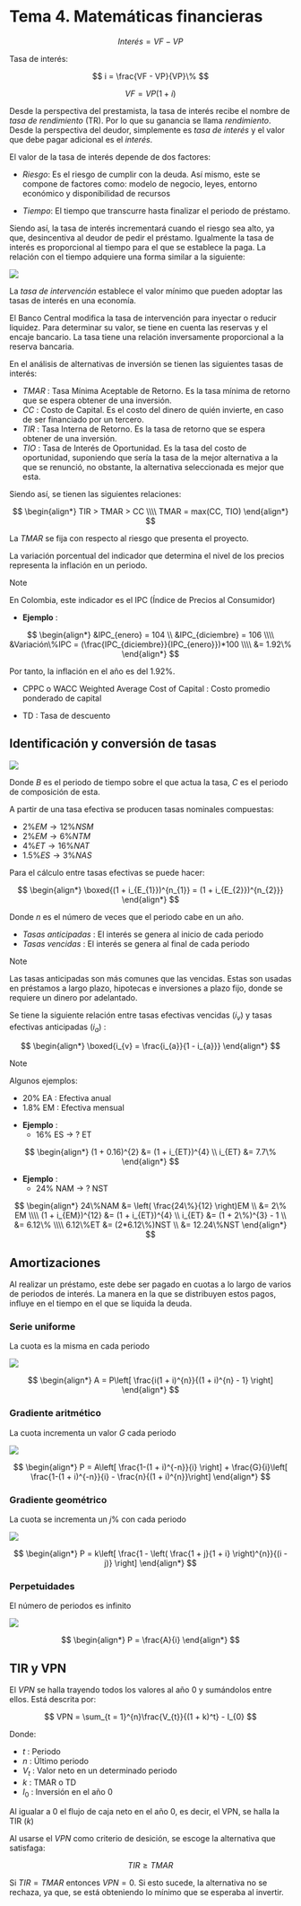 # Tema 4. Matemáticas financieras

$$
	Interés = VF - VP
$$

Tasa de interés:

$$
	i = \frac{VF - VP}{VP}\%
$$


$$
	VF = VP(1 + i)
$$


Desde la perspectiva del prestamista, la tasa de interés recibe el nombre de _tasa de rendimiento_ (TR). Por lo que su ganancia se llama _rendimiento_.
Desde la perspectiva del deudor, simplemente es _tasa de interés_ y el valor que debe pagar adicional es el _interés_.

El valor de la tasa de interés depende de dos factores:
- _Riesgo_: Es el riesgo de cumplir con la deuda.
Así mismo, este se compone de factores como: modelo de negocio, leyes, entorno económico y disponibilidad de recursos

- _Tiempo_: El tiempo que transcurre hasta finalizar el periodo de préstamo.


Siendo así, la tasa de interés incrementará cuando el riesgo sea alto, ya que, desincentiva al deudor de pedir el préstamo. Igualmente la tasa de interés es proporcional al tiempo para el que se establece la paga. La relación con el tiempo adquiere una forma similar a la siguiente:

![](attachments/Pasted%20image%2020230224174754.png)

La _tasa de intervención_ establece el valor mínimo que pueden adoptar las tasas de interés en una economía.

El Banco Central modifica la tasa de intervención para inyectar o reducir liquidez.
Para determinar su valor, se tiene en cuenta las reservas y el encaje bancario.
La tasa tiene una relación inversamente proporcional a la reserva bancaria.


En el análisis de alternativas de inversión se tienen las siguientes tasas de interés:

- _TMAR_ : Tasa Mínima Aceptable de Retorno. Es la tasa mínima de retorno que se espera obtener de una inversión.
- _CC_ : Costo de Capital. Es el costo del dinero de quién invierte, en caso de ser financiado por un tercero.
- _TIR_ : Tasa Interna de Retorno. Es la tasa de retorno que se espera obtener de una inversión.
- _TIO_ : Tasa de Interés de Oportunidad. Es la tasa del costo de oportunidad, suponiendo que sería la tasa de la mejor alternativa a la que se renunció, no obstante, la alternativa seleccionada es mejor que esta.

Siendo así, se tienen las siguientes relaciones:

$$
\begin{align*}
	TIR > TMAR > CC \\\\
	TMAR = max(CC, TIO)
\end{align*}
$$

La $TMAR$ se fija con respecto al riesgo que presenta el proyecto.


La variación porcentual del indicador que determina el nivel de los precios representa la inflación en un periodo.

>[!Note]
>En Colombia, este indicador es el IPC (Índice de Precios al Consumidor)

- __Ejemplo__ :

$$
\begin{align*}
	&IPC_{enero} = 104 \\
	&IPC_{diciembre} = 106 \\\\
	&Variación\%IPC = (\frac{IPC_{diciembre}}{IPC_{enero}})*100 \\\\
	&= 1.92\%
\end{align*}
$$

Por tanto, la inflación en el año es del $1.92\%$.


- CPPC o WACC Weighted Average Cost of Capital : Costo promedio ponderado de capital

- TD :  Tasa de descuento


## Identificación y conversión de tasas

![](attachments/Pasted%20image%2020230321150833.png)

Donde $B$ es el periodo de tiempo sobre el que actua la tasa, $C$ es el periodo de composición de esta.

A partir de una tasa efectiva se producen tasas nominales compuestas:
- $2\%EM\to 12\%NSM$
- $2\%EM\to 6\%NTM$
- $4\%ET\to 16\%NAT$
- $1.5\%ES\to 3\%NAS$

Para el cálculo entre tasas efectivas se puede hacer:

$$
\begin{align*}
	\boxed{(1 + i_{E_{1}})^{n_{1}} = (1 + i_{E_{2}})^{n_{2}}}
\end{align*}
$$

Donde $n$ es el número de veces que el periodo cabe en un año.

- _Tasas anticipadas_ : El interés se genera al inicio de cada periodo
- _Tasas vencidas_ : El interés se genera al final de cada periodo

>[!Note]
>Las tasas anticipadas son más comunes que las vencidas.
>Estas son usadas en préstamos a largo plazo, hipotecas e inversiones a plazo fijo, donde se requiere un dinero por adelantado.

Se tiene la siguiente relación entre tasas efectivas vencidas ($i_{v}$) y tasas efectivas anticipadas ($i_{a}$) :

$$
\begin{align*}
	\boxed{i_{v} = \frac{i_{a}}{1 - i_{a}}}
\end{align*}
$$

>[!Note]
>Algunos ejemplos:
>- $20\%$ EA : Efectiva anual
>- $1.8\%$ EM : Efectiva mensual

- __Ejemplo__ :
	- $16\%$ ES $\to$ $?$ ET

$$
\begin{align*}
	(1 + 0.16)^{2} &= (1 + i_{ET})^{4} \\
	i_{ET} &= 7.7\%
\end{align*}
$$
- __Ejemplo__ :
	- $24\%$ NAM $\to$ $?$ NST

$$
\begin{align*}
	24\%NAM &= \left( \frac{24\%}{12} \right)EM \\
	&= 2\% EM \\\\
	 (1 + i_{EM})^{12} &= (1 + i_{ET})^{4} \\
	i_{ET} &= (1 + 2\%)^{3} - 1 \\
	&= 6.12\% \\\\
	6.12\%ET &= (2*6.12\%)NST \\
	&= 12.24\%NST
\end{align*}
$$









## Amortizaciones

Al realizar un préstamo, este debe ser pagado en cuotas a lo largo de varios de periodos de interés. La manera en la que se distribuyen estos pagos, influye en el tiempo en el que se liquida la deuda.

### Serie uniforme

La cuota es la misma en cada periodo

![](attachments/Pasted%20image%2020230322184630.png)

$$
\begin{align*}
	A = P\left[ \frac{i(1 + i)^{n}}{(1 + i)^{n} - 1} \right]
\end{align*}
$$


### Gradiente aritmético

La cuota incrementa un valor $G$ cada periodo

![](attachments/Pasted%20image%2020230322192716.png)

$$
\begin{align*}
	P = A\left[ \frac{1-(1 + i)^{-n}}{i} \right] + \frac{G}{i}\left[ \frac{1-(1 + i)^{-n}}{i} - \frac{n}{(1 + i)^{n}}\right]
\end{align*}
$$


### Gradiente geométrico

La cuota se incrementa un $j\%$ con cada periodo

![](attachments/Pasted%20image%2020230322193332.png)

$$
\begin{align*}
	P = k\left[ \frac{1 - \left( \frac{1 + j}{1 + i} \right)^{n}}{(i - j)} \right]
\end{align*}
$$


### Perpetuidades

El número de periodos es infinito

![](attachments/Pasted%20image%2020230322193804.png)

$$
\begin{align*}
	P = \frac{A}{i}
\end{align*}
$$


## TIR y VPN

El $VPN$ se halla trayendo todos los valores al año 0 y sumándolos entre ellos.
Está descrita por:

$$
	VPN = \sum_{t = 1}^{n}\frac{V_{t}}{(1 + k)^t} - I_{0}
$$

Donde:
- $t$ : Periodo
- $n$ : Último periodo
- $V_{t}$ : Valor neto en un determinado periodo
- $k$ : TMAR o TD
- $I_{0}$ : Inversión en el año 0

Al igualar a 0 el flujo de caja neto en el año 0, es decir, el VPN, se halla la TIR ($k$)

Al usarse el $VPN$ como criterio de desición, se escoge la alternativa que satisfaga:

$$
	TIR \geq TMAR
$$

Si $TIR = TMAR$ entonces $VPN = 0$.
Si esto sucede, la alternativa no se rechaza, ya que, se está obteniendo lo mínimo que se esperaba al invertir.
